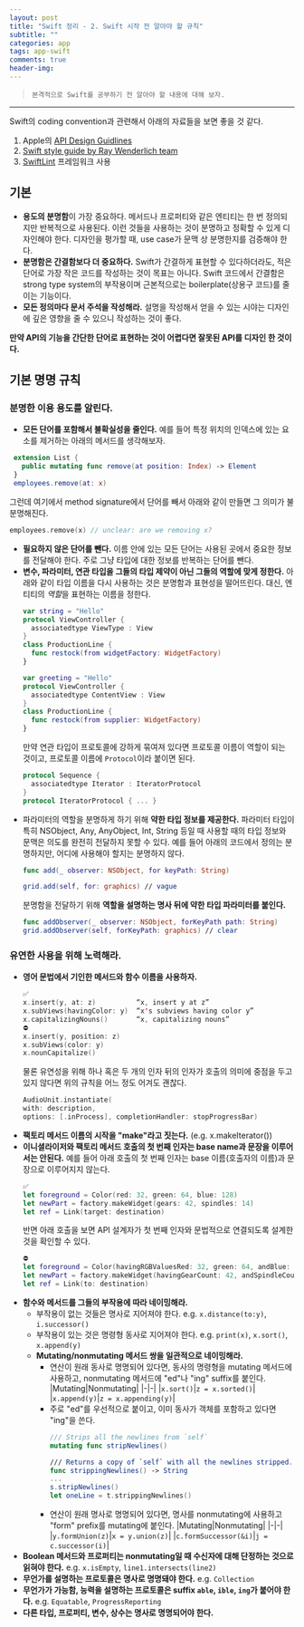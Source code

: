 ```yaml
---  
layout: post  
title: "Swift 정리 - 2. Swift 시작 전 알아야 할 규칙"  
subtitle: ""  
categories: app
tags: app-swift
comments: true  
header-img: 
---  
```

  
> `본격적으로 Swift를 공부하기 전 알아야 할 내용에 대해 보자.`  

---

Swift의 coding convention과 관련해서 아래의 자료들을 보면 좋을 것 같다.

1. Apple의 [API Design Guidlines](https://stackoverflow.com/questions/49507447/is-there-any-common-swift-coding-conventions)
2. [Swift style guide by Ray Wenderlich team](https://github.com/raywenderlich/swift-style-guide)
3. [SwiftLint](https://github.com/realm/SwiftLint) 프레임워크 사용

## 기본

* **용도의 분명함**이 가장 중요하다. 메서드나 프로퍼티와 같은 엔티티는 한 번 정의되지만 반복적으로 사용된다. 이런 것들을 사용하는 것이 분명하고 정확할 수 있게 디자인해야 한다. 디자인을 평가할 때, use case가 문맥 상 분명한지를 검증해야 한다.
* **분명함은 간결함보다 더 중요하다.** Swift가 간결하게 표현할 수 있다하더라도, 적은 단어로 가장 작은 코드를 작성하는 것이 목표는 아니다. Swift 코드에서 간결함은 strong type system의 부작용이며 근본적으로는 boilerplate(상용구 코드)를 줄이는 기능이다.
* **모든 정의마다 문서 주석을 작성해라.** 설명을 작성해서 얻을 수 있는 시야는 디자인에 깊은 영향을 줄 수 있으니 작성하는 것이 좋다.

**만약 API의 기능을 간단한 단어로 표현하는 것이 어렵다면 잘못된 API를 디자인 한 것이다.**


## 기본 명명 규칙

### 분명한 이용 용도를 알린다.

* **모든 단어를 포함해서 불확실성을 줄인다.**
 예를 들어 특정 위치의 인덱스에 있는 요소를 제거하는 아래의 메서드를 생각해보자.
 ```swift
  extension List {
    public mutating func remove(at position: Index) -> Element
  }
  employees.remove(at: x)
 ```
 그런데 여기에서 method signature에서 단어를 빼서 아래와 같이 만들면 그 의미가 불분명해진다.
 ```swift
 employees.remove(x) // unclear: are we removing x?
 ```
* **필요하지 않은 단어를 뺀다.** 이름 안에 있는 모든 단어는 사용된 곳에서 중요한 정보를 전달해야 한다. 주로 그냥 타입에 대한 정보를 반복하는 단어를 뺀다.
* **변수, 파라미터, 연관 타입을 그들의 타입 제약이 아닌 그들의 역할에 맞게 정한다.**
  아래와 같이 타입 이름을 다시 사용하는 것은 분명함과 표현성을 떨어뜨린다. 대신, 엔티티의 *역할*을 표현하는 이름을 정한다.
  ```swift
  var string = "Hello"
  protocol ViewController {
    associatedtype ViewType : View
  }
  class ProductionLine {
    func restock(from widgetFactory: WidgetFactory)
  }
  ```
  ```swift
  var greeting = "Hello"
  protocol ViewController {
    associatedtype ContentView : View
  }
  class ProductionLine {
    func restock(from supplier: WidgetFactory)
  }
  ```
  만약 연관 타입이 프로토콜에 강하게 묶여져 있다면 프로토콜 이름이 역할이 되는 것이고, 프로토콜 이름에 `Protocol`이라 붙이면 된다.
  ```swift
  protocol Sequence {
    associatedtype Iterator : IteratorProtocol
  }
  protocol IteratorProtocol { ... }
  ```
* 파라미터의 역할을 분명하게 하기 위해 **약한 타입 정보를 제공한다.**
  파라미터 타입이 특히 NSObject, Any, AnyObject, Int, String 등일 때 사용할 때의 타입 정보와 문맥은 의도를 완전히 전달하지 못할 수 있다. 예를 들어 아래의 코드에서 정의는 분명하지만, 어디에 사용해야 할지는 분명하지 않다.
  ```swift
  func add(_ observer: NSObject, for keyPath: String)

  grid.add(self, for: graphics) // vague
  ```
  분명함을 전달하기 위해 **역할을 설명하는 명사 뒤에 약한 타입 파라미터를 붙인다.**
  ```swift
  func addObserver(_ observer: NSObject, forKeyPath path: String)
  grid.addObserver(self, forKeyPath: graphics) // clear
  ```

### 유연한 사용을 위해 노력해라.

* **영어 문법에서 기인한 메서드와 함수 이름을 사용하자.**
  ```swift
  ✅
  x.insert(y, at: z)          “x, insert y at z”
  x.subViews(havingColor: y)  “x's subviews having color y”
  x.capitalizingNouns()       “x, capitalizing nouns”
  ⛔️
  x.insert(y, position: z)
  x.subViews(color: y)
  x.nounCapitalize()
  ```
  물론 유연성을 위해 하나 혹은 두 개의 인자 뒤의 인자가 호출의 의미에 중점을 두고 있지 않다면 위의 규칙을 어느 정도 어겨도 괜찮다.
  ```swift
  AudioUnit.instantiate(
  with: description, 
  options: [.inProcess], completionHandler: stopProgressBar)
  ```
* **팩토리 메서드 이름의 시작을 "make"라고 짓는다.** (e.g. x.makeIterator())
* **이니셜라이저와 팩토리 메서드 호출의 첫 번째 인자는 base name과 문장을 이루어서는 안된다.**
  예를 들어 아래 호출의 첫 번째 인자는 base 이름(호출자의 이름)과 문장으로 이루어지지 않는다.
  ```swift
  ✅
  let foreground = Color(red: 32, green: 64, blue: 128)
  let newPart = factory.makeWidget(gears: 42, spindles: 14)
  let ref = Link(target: destination)
  ```
  반면 아래 호출을 보면 API 설계자가 첫 번째 인자와 문법적으로 연결되도록 설계한 것을 확인할 수 있다.
  ```swift
  ⛔️
  let foreground = Color(havingRGBValuesRed: 32, green: 64, andBlue: 128)
  let newPart = factory.makeWidget(havingGearCount: 42, andSpindleCount: 14)
  let ref = Link(to: destination)
  ```
* **함수와 메서드를 그들의 부작용에 따라 네이밍해라.**
  * 부작용이 없는 것들은 명사로 지어져야 한다. e.g. `x.distance(to:y)`, `i.successor()`
  * 부작용이 있는 것은 명령형 동사로 지어져야 한다. e.g. `print(x)`, `x.sort()`, `x.append(y)`
  * **Mutating/nonmutating 메서드 쌍을 일관적으로 네이밍해라.** 
    * 연산이 원래 동사로 명명되어 있다면, 동사의 명령형을 mutating 메서드에 사용하고, nonmutating 메서드에 "ed"나 "ing" suffix를 붙인다.
      |Mutating|Nonmutating|
      |-|-|
      |`x.sort()`|`z = x.sorted()`|
      |`x.append(y)`|`z = x.appending(y)`|
    * 주로 "ed"를 우선적으로 붙이고, 이미 동사가 객체를 포함하고 있다면 "ing"을 쓴다.
      ```swift
      /// Strips all the newlines from `self`
      mutating func stripNewlines()

      /// Returns a copy of `self` with all the newlines stripped.
      func strippingNewlines() -> String
      ...
      s.stripNewlines()
      let oneLine = t.strippingNewlines()
      ```
    * 연산이 원래 명사로 명명되어 있다면, 명사를 nonmutating에 사용하고 "form" prefix를 mutating에 붙인다.
      |Mutating|Nonmutating|
      |-|-|
      |`y.formUnion(z)`|`x = y.union(z)`|
      |`c.formSuccessor(&i)`|`j = c.successor(i)`|
* **Boolean 메서드와 프로퍼티는 nonmutating일 때 수신자에 대해 단정하는 것으로 읽혀야 한다.** e.g. `x.isEmpty`, `line1.intersects(line2)`
* **무언가를 설명하는 프로토콜은 명사로 명명돼야 한다.** e.g. `Collection`
* **무언가가 가능함, 능력을 설명하는 프로토콜은 suffix `able`, `ible`, `ing`가 붙어야 한다.** e.g. `Equatable`, `ProgressReporting`
* **다른 타입, 프로퍼티, 변수, 상수는 명사로 명명되어야 한다.**


